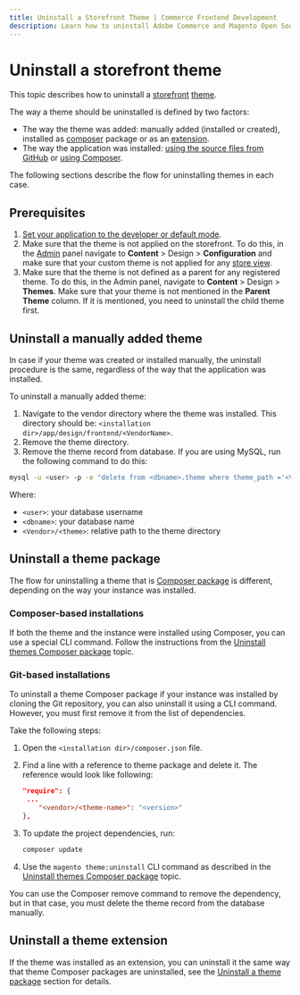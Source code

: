 ```yaml
---
title: Uninstall a Storefront Theme | Commerce Frontend Development
description: Learn how to uninstall Adobe Commerce and Magento Open Source themes.
---
```


# Uninstall a storefront theme

This topic describes how to uninstall a [storefront](https://glossary.magento.com/storefront) [theme](https://glossary.magento.com/theme).

The way a theme should be uninstalled is defined by two factors:

*  The way the theme was added: manually added (installed or created), installed as [composer](https://glossary.magento.com/composer) package or as an [extension](https://glossary.magento.com/extension).
*  The way the application was installed: [using the source files from GitHub](https://devdocs.magento.com/guides/v2.4/install-gde/install/cli/install-cli-sample-data-clone.html) or [using Composer](https://devdocs.magento.com/guides/v2.4/install-gde/install/cli/install-cli-sample-data-composer.html).

The following sections describe the flow for uninstalling themes in each case.

## Prerequisites

1. [Set your application to the developer or default mode](https://experienceleague.adobe.com/docs/commerce-operations/configuration-guide/cli/set-mode.html).
1. Make sure that the theme is not applied on the storefront. To do this, in the [Admin](https://glossary.magento.com/admin) panel navigate to **Content** > Design > **Configuration** and make sure that your custom theme is not applied for any [store view](https://glossary.magento.com/store-view).
1. Make sure that the theme is not defined as a parent for any registered theme. To do this, in the Admin panel, navigate to **Content** > Design > **Themes**. Make sure that your theme is not mentioned in the **Parent Theme** column. If it is mentioned, you need to uninstall the child theme first.

## Uninstall a manually added theme

In case if your theme was created or installed manually, the uninstall procedure is the same, regardless of the way that the application was installed.

To uninstall a manually added theme:

1. Navigate to the vendor directory where the theme was installed. This directory should be: `<installation dir>/app/design/frontend/<VendorName>`.
1. Remove the theme directory.
1. Remove the theme record from database. If you are using MySQL, run the following command to do this:

```bash
mysql -u <user> -p -e "delete from <dbname>.theme where theme_path ='<Vendor>/<theme>' AND area ='frontend' limit 1"
```

Where:

*  `<user>`: your database username
*  `<dbname>`: your database name
*  `<Vendor>/<theme>`: relative path to the theme directory

## Uninstall a theme package

The flow for uninstalling a theme that is [Composer package](https://glossary.magento.com/composer-package) is different, depending on the way your instance was installed.

### Composer-based installations

If both the theme and the instance were installed using Composer, you can use a special CLI command. Follow the instructions from the [Uninstall themes Composer package](https://devdocs.magento.com/guides/v2.4/install-gde/install/cli/install-cli-theme-uninstall.html) topic.

### Git-based installations

To uninstall a theme Composer package if your instance was installed by cloning the Git repository, you can also uninstall it using a CLI command. However, you must first remove it from the list of dependencies.

Take the following steps:

1. Open the `<installation dir>/composer.json` file.
1. Find a line with a reference to theme package and delete it. The reference would look like following:

   ```json
   "require": {
    ...
       "<vendor>/<theme-name>": "<version>"
   },
   ```

1. To update the project dependencies, run:

   ```bash
   composer update
   ```

1. Use the `magento theme:uninstall` CLI command as described in the [Uninstall themes Composer package](https://devdocs.magento.com/guides/v2.4/install-gde/install/cli/install-cli-theme-uninstall.html) topic.

<InlineAlert variant="info" slots="text"/>

You can use the Composer remove command to remove the dependency, but in that case, you must delete the theme record from the database manually.

## Uninstall a theme extension

If the theme was installed as an extension, you can uninstall it the same way that theme Composer packages are uninstalled, see the [Uninstall a theme package](#composer-based-installations) section for details.
